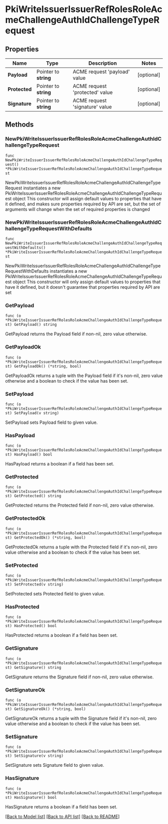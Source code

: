 # PkiWriteIssuerIssuerRefRolesRoleAcmeChallengeAuthIdChallengeTypeRequest


## Properties

Name | Type | Description | Notes
------------ | ------------- | ------------- | -------------
**Payload** | Pointer to **string** | ACME request &#x27;payload&#x27; value | [optional] 
**Protected** | Pointer to **string** | ACME request &#x27;protected&#x27; value | [optional] 
**Signature** | Pointer to **string** | ACME request &#x27;signature&#x27; value | [optional] 



## Methods


### NewPkiWriteIssuerIssuerRefRolesRoleAcmeChallengeAuthIdChallengeTypeRequest

`func NewPkiWriteIssuerIssuerRefRolesRoleAcmeChallengeAuthIdChallengeTypeRequest() *PkiWriteIssuerIssuerRefRolesRoleAcmeChallengeAuthIdChallengeTypeRequest`

NewPkiWriteIssuerIssuerRefRolesRoleAcmeChallengeAuthIdChallengeTypeRequest instantiates a new PkiWriteIssuerIssuerRefRolesRoleAcmeChallengeAuthIdChallengeTypeRequest object
This constructor will assign default values to properties that have it defined,
and makes sure properties required by API are set, but the set of arguments
will change when the set of required properties is changed

### NewPkiWriteIssuerIssuerRefRolesRoleAcmeChallengeAuthIdChallengeTypeRequestWithDefaults

`func NewPkiWriteIssuerIssuerRefRolesRoleAcmeChallengeAuthIdChallengeTypeRequestWithDefaults() *PkiWriteIssuerIssuerRefRolesRoleAcmeChallengeAuthIdChallengeTypeRequest`

NewPkiWriteIssuerIssuerRefRolesRoleAcmeChallengeAuthIdChallengeTypeRequestWithDefaults instantiates a new PkiWriteIssuerIssuerRefRolesRoleAcmeChallengeAuthIdChallengeTypeRequest object
This constructor will only assign default values to properties that have it defined,
but it doesn't guarantee that properties required by API are set


### GetPayload

`func (o *PkiWriteIssuerIssuerRefRolesRoleAcmeChallengeAuthIdChallengeTypeRequest) GetPayload() string`

GetPayload returns the Payload field if non-nil, zero value otherwise.

### GetPayloadOk

`func (o *PkiWriteIssuerIssuerRefRolesRoleAcmeChallengeAuthIdChallengeTypeRequest) GetPayloadOk() (*string, bool)`

GetPayloadOk returns a tuple with the Payload field if it's non-nil, zero value otherwise
and a boolean to check if the value has been set.

### SetPayload

`func (o *PkiWriteIssuerIssuerRefRolesRoleAcmeChallengeAuthIdChallengeTypeRequest) SetPayload(v string)`

SetPayload sets Payload field to given value.


### HasPayload

`func (o *PkiWriteIssuerIssuerRefRolesRoleAcmeChallengeAuthIdChallengeTypeRequest) HasPayload() bool`

HasPayload returns a boolean if a field has been set.




### GetProtected

`func (o *PkiWriteIssuerIssuerRefRolesRoleAcmeChallengeAuthIdChallengeTypeRequest) GetProtected() string`

GetProtected returns the Protected field if non-nil, zero value otherwise.

### GetProtectedOk

`func (o *PkiWriteIssuerIssuerRefRolesRoleAcmeChallengeAuthIdChallengeTypeRequest) GetProtectedOk() (*string, bool)`

GetProtectedOk returns a tuple with the Protected field if it's non-nil, zero value otherwise
and a boolean to check if the value has been set.

### SetProtected

`func (o *PkiWriteIssuerIssuerRefRolesRoleAcmeChallengeAuthIdChallengeTypeRequest) SetProtected(v string)`

SetProtected sets Protected field to given value.


### HasProtected

`func (o *PkiWriteIssuerIssuerRefRolesRoleAcmeChallengeAuthIdChallengeTypeRequest) HasProtected() bool`

HasProtected returns a boolean if a field has been set.




### GetSignature

`func (o *PkiWriteIssuerIssuerRefRolesRoleAcmeChallengeAuthIdChallengeTypeRequest) GetSignature() string`

GetSignature returns the Signature field if non-nil, zero value otherwise.

### GetSignatureOk

`func (o *PkiWriteIssuerIssuerRefRolesRoleAcmeChallengeAuthIdChallengeTypeRequest) GetSignatureOk() (*string, bool)`

GetSignatureOk returns a tuple with the Signature field if it's non-nil, zero value otherwise
and a boolean to check if the value has been set.

### SetSignature

`func (o *PkiWriteIssuerIssuerRefRolesRoleAcmeChallengeAuthIdChallengeTypeRequest) SetSignature(v string)`

SetSignature sets Signature field to given value.


### HasSignature

`func (o *PkiWriteIssuerIssuerRefRolesRoleAcmeChallengeAuthIdChallengeTypeRequest) HasSignature() bool`

HasSignature returns a boolean if a field has been set.









[[Back to Model list]](../README.md#documentation-for-models) [[Back to API list]](../README.md#documentation-for-api-endpoints) [[Back to README]](../README.md)


